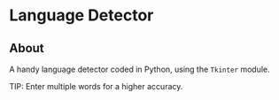 # Language Detector

## About

A handy language detector coded in Python, using the `Tkinter` module. 

TIP: Enter multiple words for a higher accuracy.
